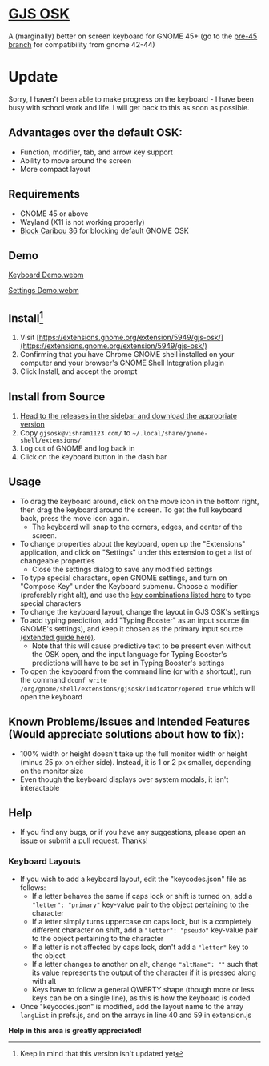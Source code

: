 # [GJS OSK](https://extensions.gnome.org/extension/5949/gjs-osk/)
A (marginally) better on screen keyboard for GNOME 45+ (go to the [pre-45 branch](https://github.com/Vishram1123/gjs-osk/tree/pre-45) for compatibility from gnome 42-44)
# Update
Sorry, I haven't been able to make progress on the keyboard - I have been busy with school work and life. I will get back to this as soon as possible.
## Advantages over the default OSK:
-	Function, modifier, tab, and arrow key support
-	Ability to move around the screen
-	More compact layout
## Requirements
- GNOME 45 or above
- Wayland (X11 is not working properly)
- [Block Caribou 36](https://extensions.gnome.org/extension/3222/block-caribou-36/) for blocking default GNOME OSK
## Demo
[Keyboard Demo.webm](https://user-images.githubusercontent.com/64966832/210458851-1b91adba-f6e4-4d40-b0d5-dba2c46cc354.webm)

[Settings Demo.webm](https://user-images.githubusercontent.com/64966832/210458854-eb458311-3d3f-4edb-93df-f5b8334d4cbc.webm)

## Install[^1]
1. Visit [https://extensions.gnome.org/extension/5949/gjs-osk/](https://extensions.gnome.org/extension/5949/gjs-osk/)
2. Confirming that you have Chrome GNOME shell installed on your computer and your browser's GNOME Shell Integration plugin
3. Click Install, and accept the prompt
[^1]: Keep in mind that this version isn't updated yet
## Install from Source
1. [Head to the releases in the sidebar and download the appropriate version](https://github.com/Vishram1123/gjs-osk/releases)
2. Copy `gjsosk@vishram1123.com/` to `~/.local/share/gnome-shell/extensions/`
3. Log out of GNOME and log back in
4. Click on the keyboard button in the dash bar
## Usage
- To drag the keyboard around, click on the move icon in the bottom right, then drag the keyboard around the screen. To get the full keyboard back, press the move icon again.
  - The keyboard will snap to the corners, edges, and center of the screen.
- To change properties about the keyboard, open up the "Extensions" application, and click on "Settings" under this extension to get a list of changeable properties
  - Close the settings dialog to save any modified settings
- To type special characters, open GNOME settings, and turn on "Compose Key" under the Keyboard submenu. Choose a modifier (preferably right alt), and use the [key combinations listed here](https://en.wikipedia.org/wiki/Compose_key#Common_compose_combinations) to type special characters
- To change the keyboard layout, change the layout in GJS OSK's settings
- To add typing prediction, add "Typing Booster" as an input source (in GNOME's settings), and keep it chosen as the primary input source [(extended guide here)](https://mike-fabian.github.io/ibus-typing-booster/docs/user/).
  - Note that this will cause predictive text to be present even without the OSK open, and the input language for Typing Booster's predictions will have to be set in Typing Booster's settings 
- To open the keyboard from the command line (or with a shortcut), run the command `dconf write /org/gnome/shell/extensions/gjsosk/indicator/opened true` which will open the keyboard 
## Known Problems/Issues and Intended Features (Would appreciate solutions about how to fix):
- 100% width or height doesn't take up the full monitor width or height (minus 25 px on either side). Instead, it is 1 or 2 px smaller, depending on the monitor size
- Even though the keyboard displays over system modals, it isn't interactable
## Help
- If you find any bugs, or if you have any suggestions, please open an issue or submit a pull request. Thanks!
### Keyboard Layouts
- If you wish to add a keyboard layout, edit the "keycodes.json" file as follows: 
  - If a letter behaves the same if caps lock or shift is turned on, add a `"letter": "primary"` key-value pair to the object pertaining to the character
  - If a letter simply turns uppercase on caps lock, but is a completely different character on shift, add a `"letter": "pseudo"` key-value pair to the object pertaining to the character
  - If a letter is not affected by caps lock, don't add a `"letter"` key to the object
  - If a letter changes to another on alt, change `"altName": ""` such that its value represents the output of the character if it is pressed along with alt
  - Keys have to follow a general QWERTY shape (though more or less keys can be on a single line), as this is how the keyboard is coded
- Once "keycodes.json" is modified, add the layout name to the array `langList` in prefs.js, and on the arrays in line 40 and 59 in extension.js

**Help in this area is greatly appreciated!**
